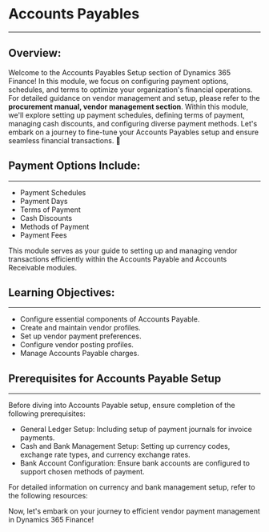# Accounts Payables
---

<div class="customized-intro-container" id="introduction">
    <h2 class="finance-setups"> Overview: </h2>
    <p> Welcome to the Accounts Payables Setup section of Dynamics 365 Finance! In this module, we focus on configuring payment options, schedules, and terms to optimize your organization's financial operations. For detailed guidance on vendor management and setup, please refer to the <strong>procurement manual, vendor management section</strong>. Within this module, we'll explore setting up payment schedules, defining terms of payment, managing cash discounts, and configuring diverse payment methods. Let's embark on a journey to fine-tune your Accounts Payables setup and ensure seamless financial transactions. 🤗 </p>
</div>

## Payment Options Include:
---

- Payment Schedules
- Payment Days
- Terms of Payment
- Cash Discounts
- Methods of Payment
- Payment Fees

This module serves as your guide to setting up and managing vendor transactions efficiently within the Accounts Payable and Accounts Receivable modules.

## Learning Objectives:
---

- Configure essential components of Accounts Payable.
- Create and maintain vendor profiles.
- Set up vendor payment preferences.
- Configure vendor posting profiles.
- Manage Accounts Payable charges.

## Prerequisites for Accounts Payable Setup
---

Before diving into Accounts Payable setup, ensure completion of the following prerequisites:

- General Ledger Setup: Including setup of payment journals for invoice payments.
- Cash and Bank Management Setup: Setting up currency codes, exchange rate types, and currency exchange rates.
- Bank Account Configuration: Ensure bank accounts are configured to support chosen methods of payment.

For detailed information on currency and bank management setup, refer to the following resources:

Now, let's embark on your journey to efficient vendor payment management in Dynamics 365 Finance!
